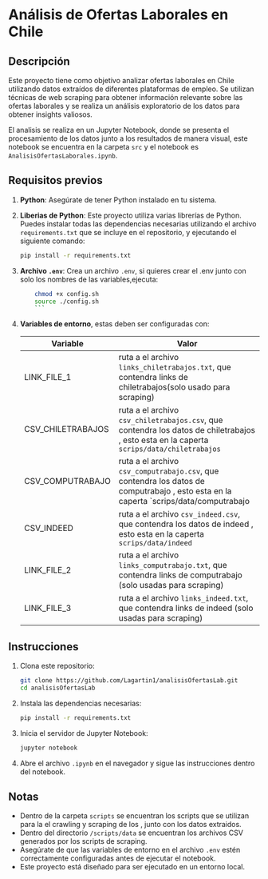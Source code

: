 #  Análisis de Ofertas Laborales en Chile
## Descripción
Este proyecto tiene como objetivo analizar ofertas laborales en Chile utilizando datos extraídos de diferentes plataformas de empleo. Se utilizan técnicas de web scraping para obtener información relevante sobre las ofertas laborales y se realiza un análisis exploratorio de los datos para obtener insights valiosos.

El analisis se realiza en un Jupyter Notebook, donde se presenta el procesamiento de los datos junto a los resultados de manera visual, este notebook se encuentra en la carpeta `src` y el notebook es `AnalisisOfertasLaborales.ipynb`.


## Requisitos previos

1. **Python**: Asegúrate de tener Python instalado en tu sistema.
2. **Liberias de Python**: Este proyecto utiliza varias librerías de Python. Puedes instalar todas las dependencias necesarias utilizando el archivo `requirements.txt` que se incluye en el repositorio, y ejecutando el siguiente comando:
    ```bash
    pip install -r requirements.txt
    ```
3. **Archivo `.env`**: Crea un archivo `.env`, si quieres crear el .env junto con solo los nombres de las variables,ejecuta: 
    ```bash
        chmod +x config.sh
        source ./config.sh
        ```
4. **Variables de entorno**, estas deben ser configuradas con:
   
    | Variable       | Valor            |
    |----------------|------------------|
    | LINK_FILE_1    | ruta a el archivo `links_chiletrabajos.txt`, que contendra links de chiletrabajos(solo usado para scraping)  |
    | CSV_CHILETRABAJOS | ruta a el archivo `csv_chiletrabajos.csv`, que contendra los datos de chiletrabajos , esto esta en la caperta `scrips/data/chiletrabajos` |
    | CSV_COMPUTRABAJO | ruta a el archivo `csv_computrabajo.csv`, que contendra los datos de computrabajo , esto esta en la caperta `scrips/data/computrabajo |
    | CSV_INDEED     | ruta a el archivo `csv_indeed.csv`, que contendra los datos de indeed , esto esta en la caperta `scrips/data/indeed` |
    | LINK_FILE_2    | ruta a el archivo `links_computrabajo.txt`, que contendra links de computrabajo (solo usadas para scraping) |
    | LINK_FILE_3    | ruta a el archivo `links_indeed.txt`, que contendra links de indeed (solo usadas para scraping) |


## Instrucciones

1. Clona este repositorio:
    ```bash
    git clone https://github.com/Lagartin1/analisisOfertasLab.git
    cd analisisOfertasLab
    ```

2. Instala las dependencias necesarias:
    ```bash
    pip install -r requirements.txt
    ```

3. Inicia el servidor de Jupyter Notebook:
    ```bash
    jupyter notebook
    ```

4. Abre el archivo `.ipynb` en el navegador y sigue las instrucciones dentro del notebook.

## Notas
- Dentro de la carpeta `scripts` se encuentran los scripts que se utilizan para la el crawling y scraping de los , junto con los datos extraidos.
- Dentro del directorio `/scripts/data` se encuentran los archivos CSV generados por los scripts de scraping.
- Asegúrate de que las variables de entorno en el archivo `.env` estén correctamente configuradas antes de ejecutar el notebook.
- Este proyecto está diseñado para ser ejecutado en un entorno local.

